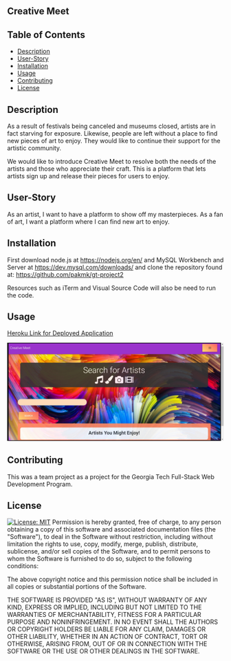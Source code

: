 ## Creative Meet

## Table of Contents
  * [Description](#description)
  * [User-Story](#user-story)
  * [Installation](#installation)
  * [Usage](#usage)
  * [Contributing](#contributing)
  * [License](#license)
  
  ## Description
  As a result of festivals being canceled and museums closed, artists are in fact starving for exposure. Likewise, people are left without a place to find new pieces of art to enjoy. They would like to continue their support for the artistic community.

We would like to introduce Creative Meet to resolve both the needs of the artists and those who appreciate their craft. This is a platform that lets artists sign up and release their pieces for users to enjoy.

## User-Story
  As an artist, I want to have a platform to show off my masterpieces.
As a fan of art, I want a platform where I can find new art to enjoy.


  ## Installation
  First download node.js at https://nodejs.org/en/ and MySQL Workbench and Server at https://dev.mysql.com/downloads/ and clone the repository found at:
https://github.com/pakmk/gt-project2

Resources such as iTerm and Visual Source Code will also be need to run the code.

  ## Usage
[Heroku Link for Deployed Application](https://creative-meet-project.herokuapp.com/)
  
 ![example](./public/Assets/chrome-capture.jpg)

  

## Contributing
This was a team project as a project for the Georgia Tech Full-Stack Web Development Program.  


## License
  [![License: MIT](https://img.shields.io/badge/License-MIT-yellow.svg)](https://opensource.org/licenses/MIT)
Permission is hereby granted, free of charge, to any person obtaining a copy of this software and associated documentation files (the "Software"), to deal in the Software without restriction, including without limitation the rights to use, copy, modify, merge, publish, distribute, sublicense, and/or sell copies of the Software, and to permit persons to whom the Software is furnished to do so, subject to the following conditions:

The above copyright notice and this permission notice shall be included in all copies or substantial portions of the Software.

THE SOFTWARE IS PROVIDED "AS IS", WITHOUT WARRANTY OF ANY KIND, EXPRESS OR IMPLIED, INCLUDING BUT NOT LIMITED TO THE WARRANTIES OF MERCHANTABILITY, FITNESS FOR A PARTICULAR PURPOSE AND NONINFRINGEMENT. IN NO EVENT SHALL THE AUTHORS OR COPYRIGHT HOLDERS BE LIABLE FOR ANY CLAIM, DAMAGES OR OTHER LIABILITY, WHETHER IN AN ACTION OF CONTRACT, TORT OR OTHERWISE, ARISING FROM, OUT OF OR IN CONNECTION WITH THE SOFTWARE OR THE USE OR OTHER DEALINGS IN THE SOFTWARE.
  


